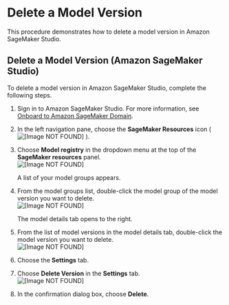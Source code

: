 # Delete a Model Version<a name="model-registry-delete-model-version"></a>

This procedure demonstrates how to delete a model version in Amazon SageMaker Studio\.

## Delete a Model Version \(Amazon SageMaker Studio\)<a name="model-registry-delete-model-version-studio"></a>

To delete a model version in Amazon SageMaker Studio, complete the following steps\.

1. Sign in to Amazon SageMaker Studio\. For more information, see [Onboard to Amazon SageMaker Domain](gs-studio-onboard.md)\.

1. In the left navigation pane, choose the **SageMaker Resources** icon \( ![\[Image NOT FOUND\]](http://docs.aws.amazon.com/sagemaker/latest/dg/images/icons/Components_registries.png) \)\.

1. Choose **Model registry** in the dropdown menu at the top of the **SageMaker resources** panel\.  
![\[Image NOT FOUND\]](http://docs.aws.amazon.com/sagemaker/latest/dg/images/model_registry/model-registry-upd.png)

   A list of your model groups appears\.

1. From the model groups list, double\-click the model group of the model version you want to delete\.  
![\[Image NOT FOUND\]](http://docs.aws.amazon.com/sagemaker/latest/dg/images/model_registry/model-registry-choose-model-group.png)

   The model details tab opens to the right\.

1. From the list of model versions in the model details tab, double\-click the model version you want to delete\.  
![\[Image NOT FOUND\]](http://docs.aws.amazon.com/sagemaker/latest/dg/images/model_registry/model-registry-choose-model-version.png)

1. Choose the **Settings** tab\.

1. Choose **Delete Version** in the **Settings** tab\.  
![\[Image NOT FOUND\]](http://docs.aws.amazon.com/sagemaker/latest/dg/images/model_registry/delete-mp-btn.png)

1. In the confirmation dialog box, choose **Delete**\.